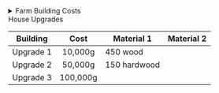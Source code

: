<details><summary>Farm Building Costs</summary>
<p>
  
  | Building | Cost | Material 1 | Material 2 | Material 3 |
  | --- |:---:| --- | --- | --- |
  | Barn | 6,000g | 350 wood | 150 stone |  
  | Big Barn | 12,000g | 450 wood | 200 stone |  
  | Delux Barn | 25,000g | 550 wood | 300 stone |  
  | Coop | 4,000g | 300 wood | 100 stone |  
  | Big Coop | 10,000g | 400 wood | 150 stone |  
  | Deluxe Coop | 20,000g | 500 wood | 200 stone |  
  | Fish Pond | 5,000g | 200 stone | 5 seaweed | 5 green algae |  
  | Shed | 15,000g | 300 wood |  
  | Big Shed | 20,000g | 550 wood | 300 stone |  
  | Slime Hutch | 10,000g | 500 stone | 10 refined quartz | 1 iridium bar |  
  | Stable | 10,000g | 100 hardwood | 5 iron bar | 
  
</p>
</details

<details><summary>House Upgrades</summary>
<p>
  
  | Building | Cost | Material 1 | Material 2 |
  | --- |:---:| --- | --- |
  | Upgrade 1 | 10,000g | 450 wood |  
  | Upgrade 2 | 50,000g | 150 hardwood |  
  | Upgrade 3 | 100,000g |  
  
</p>
</details>


